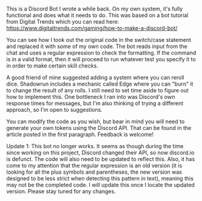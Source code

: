 This is a Discord Bot I wrote a while back. On my own system, it's fully functional and does what it needs to do. This was based on a bot tutorial from Digital Trends which you can read here: https://www.digitaltrends.com/gaming/how-to-make-a-discord-bot/

You can see how I took out the original code in the switch/case statement and replaced it with some of my own code. The bot reads input from the chat and uses a regular expression to check the formatting. If the command is in a valid format, then it will proceed to run whatever test you specify it to in order to make certain skill checks.

A good friend of mine suggested adding a system where you can reroll dice. Shadowrun includes a mechanic called Edge where you can "burn" it to change the result of any rolls. I still need to set time aside to figure out how to implement this. One bottleneck I ran into was Discord's own response times for messages, but I'm also thinking of trying a different approach, so I'm open to suggestions.

You can modify the code as you wish, but bear in mind you will need to generate your own tokens using the Discord API. That can be found in the article posted in the first paragraph. Feedback is welcome!

Update 1: This bot no longer works. It seems as though during the time since working on this project, Discord changed their API, so now discord.io is defunct. The code will also need to be updated to reflect this. Also, it has come to my attention that the regular expression is an old version (it is looking for all the plus symbols and parentheses, the new version was designed to be less strict when detecting this pattern in text), meaning this may not be the completed code. I will update this once I locate the updated version. Please stay tuned for any changes.
